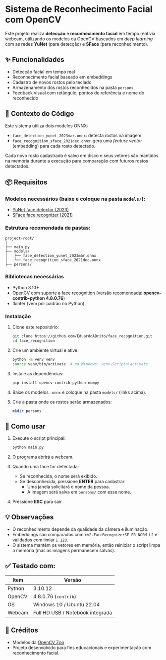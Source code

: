 # Sistema de Reconhecimento Facial com OpenCV

Este projeto realiza **detecção** e **reconhecimento facial** em tempo real via webcam, utilizando os modelos da OpenCV baseados em *deep learning* com as redes **YuNet** (para detecção) e **SFace** (para reconhecimento).

## ✨ Funcionalidades

- Detecção facial em tempo real
- Reconhecimento facial baseado em embeddings
- Cadastro de novos rostos pelo teclado
- Armazenamento dos rostos reconhecidos na pasta `persons`
- Feedback visual com retângulo, pontos de referência e nome do reconhecido

## 🧠 Contexto do Código

Este sistema utiliza dois modelos ONNX:

- `face_detection_yunet_2023mar.onnx`: detecta rostos na imagem.
- `face_recognition_sface_2021dec.onnx`: gera uma *feature vector* (embedding) para cada rosto detectado.

Cada novo rosto cadastrado é salvo em disco e seus vetores são mantidos na memória durante a execução para comparação com futuros rostos detectados.

## 📦 Requisitos

### Modelos necessários (baixe e coloque na pasta `models/`):

- [YuNet face detector (2023)](https://github.com/opencv/opencv_zoo/tree/main/models/face_detection_yunet)
- [SFace face recognizer (2021)](https://github.com/opencv/opencv_zoo/tree/main/models/face_recognition_sface)

### Estrutura recomendada de pastas:

```
project-root/
│
├── main.py
├── models/
│   ├── face_detection_yunet_2023mar.onnx
│   └── face_recognition_sface_2021dec.onnx
├── persons/
```

### Bibliotecas necessárias

- Python 3.10+
- OpenCV com suporte a face recognition (versão recomendada: **opencv-contrib-python 4.8.0.76**)
- tkinter (vem por padrão no Python)

### Instalação

1. Clone este repositório:
   ```bash
   git clone https://github.com/EduardoABrito/face_recognition.git
   cd face_recognition
   ```

2. Crie um ambiente virtual e ative:
   ```bash
   python -m venv venv
   source venv/bin/activate  # no Windows: venv\Scripts\activate
   ```

3. Instale as dependências:
   ```bash
   pip install opencv-contrib-python numpy
   ```

4. Baixe os modelos `.onnx` e coloque na pasta `models/` (links acima).

5. Crie a pasta onde os rostos serão armazenados:
   ```bash
   mkdir persons
   ```

## 🚀 Como usar

1. Execute o script principal:
   ```bash
   python main.py
   ```

2. O programa abrirá a webcam.

3. Quando uma face for detectada:
   - Se reconhecida, o nome será exibido.
   - Se desconhecida, pressione **ENTER** para cadastrar:
     - Uma janela solicitará o nome da pessoa.
     - A imagem será salva em `persons/` com esse nome.

4. Pressione **ESC** para sair.

## 💡 Observações

- O reconhecimento depende da qualidade da câmera e iluminação.
- Embeddings são comparados com `cv2.FaceRecognizerSF_FR_NORM_L2` e validados com limiar `1.128`.
- O sistema mantém os vetores em memória, então reiniciar o script limpa a memória (mas as imagens permanecem salvas).

## ✅ Testado com:

| Item         | Versão                |
|--------------|------------------------|
| Python       | 3.10.12                |
| OpenCV       | 4.8.0.76 (`contrib`)   |
| OS           | Windows 10 / Ubuntu 22.04 |
| Webcam       | Full HD USB / Notebook integrada |

## 📖 Créditos

- Modelos da [OpenCV Zoo](https://github.com/opencv/opencv_zoo)
- Projeto desenvolvido para fins educacionais e experimentação com reconhecimento facial.